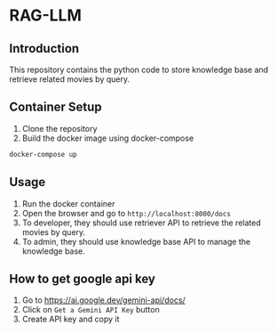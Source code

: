 # RAG-LLM
## Introduction
This repository contains the python code to store knowledge base and retrieve related movies by query.

## Container Setup
1. Clone the repository
2. Build the docker image using docker-compose
```bash
docker-compose up
```

## Usage
1. Run the docker container
2. Open the browser and go to `http://localhost:8000/docs`
3. To developer, they should use retriever API to retrieve the related movies by query.
4. To admin, they should use knowledge base API to manage the knowledge base.

## How to get google api key
1. Go to https://ai.google.dev/gemini-api/docs/
2. Click on `Get a Gemini API Key` button
3. Create API key and copy it